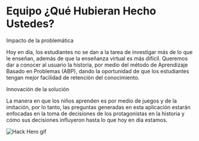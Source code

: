 # Equipo ¿Qué Hubieran Hecho Ustedes?


Impacto de la problemática

Hoy en día,  los  estudiantes no se dan a la tarea de investigar más de lo que le enseñan, además de que la enseñanza virtual es más difícil. Queremos dar a conocer al usuario  la historia, por medio del método de Aprendizaje Basado en Problemas (ABP), dando la oportunidad de que los estudiantes tengan mejor facilidad de retención del conocimiento.

Innovación de la solución

La manera en que los niños aprenden es por medio de juegos y de la imitación, por lo tanto, las preguntas generadas en esta aplicación estarán enfocadas en la toma de decisiones de los protagonistas en la historia y cómo sus decisiones influyeron hasta lo que hoy en dia estamos. 

![Hack Hero gif](https://media.giphy.com/media/IbHp2s31XVjCyfGZ5L/giphy.gif)
